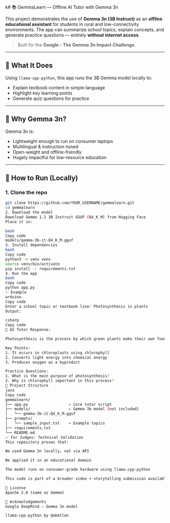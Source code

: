 k# 📚 GemmaLearn — Offline AI Tutor with Gemma 3n

This project demonstrates the use of **Gemma 3n (3B Instruct)** as an **offline educational assistant** for students in rural and low-connectivity environments. The app can summarize school topics, explain concepts, and generate practice questions — entirely **without internet access**.

> Built for the **Google - The Gemma 3n Impact Challenge**.

---

## 🚀 What It Does

Using `llama-cpp-python`, this app runs the 3B Gemma model locally to:

- Explain textbook content in simple language
- Highlight key learning points
- Generate quiz questions for practice

---

## 🧠 Why Gemma 3n?

Gemma 3n is:

- Lightweight enough to run on consumer laptops
- Multilingual & instruction-tuned
- Open-weight and offline-friendly
- Hugely impactful for low-resource education

---

## 🔧 How to Run (Locally)

### 1. Clone the repo

```bash
git clone https://github.com/YOUR_USERNAME/gemmalearn.git
cd gemmalearn
2. Download the model
Download Gemma 1.1 3B Instruct GGUF (Q4_K_M) from Hugging Face
Place it in:

bash
Copy code
models/gemma-3b-it-Q4_K_M.gguf
3. Install dependencies
bash
Copy code
python3 -m venv venv
source venv/bin/activate
pip install -r requirements.txt
4. Run the app
bash
Copy code
python app.py
✨ Example
arduino
Copy code
Enter a school topic or textbook line: Photosynthesis in plants
Output:

csharp
Copy code
📘 AI Tutor Response:

Photosynthesis is the process by which green plants make their own food using sunlight, water, and carbon dioxide...

Key Points:
1. It occurs in chloroplasts using chlorophyll
2. Converts light energy into chemical energy
3. Produces oxygen as a byproduct

Practice Questions:
1. What is the main purpose of photosynthesis?
2. Why is chlorophyll important in this process?
📁 Project Structure
java
Copy code
gemmalearn/
├── app.py                  ← Core tutor script
├── models/                 ← Gemma 3b model (not included)
│   └── gemma-3b-it-Q4_K_M.gguf
├── prompts/
│   └── sample_input.txt    ← Example topics
├── requirements.txt
└── README.md
✅ For Judges: Technical Validation
This repository proves that:

We used Gemma 3n locally, not via API

We applied it in an educational domain

The model runs on consumer-grade hardware using llama-cpp-python

This code is part of a broader video + storytelling submission available in our final entry.

🧩 License
Apache 2.0 (same as Gemma)

🙏 Acknowledgements
Google DeepMind – Gemma 3n model

llama-cpp-python by @abetlen
